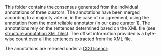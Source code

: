 This folder contains the consensus generated from the individual annotations of three curators. The annotations have been merged according to a majority vote or, in the case of no agreement, using the annotation from the most reliable annotator (in our case curator 1). The annotations rely on the sentences determined based on the XML file (see [structure annotation XML files](../structure)). The offset information provided is a byte-wise count over all the sentences extracted from the XML file. 

The annotations are released under a [CC0 licence](https://creativecommons.org/publicdomain/zero/1.0/).
